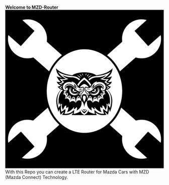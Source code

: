 **Welcome to MZD-Router**
![](https://github.com/jrsmile/MZD-Router/raw/master/docs/assets/OWLaDAY.png)
With this Repo you can create a LTE Router for Mazda Cars with MZD (Mazda Connect) Technology.
